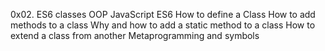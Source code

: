 0x02. ES6 classes
OOP
JavaScript
ES6
How to define a Class
How to add methods to a class
Why and how to add a static method to a class
How to extend a class from another
Metaprogramming and symbols
